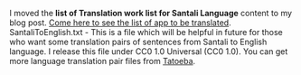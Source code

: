 I moved the **list of Translation work list for Santali Language** content to my blog post. [Come here to see the list of app to be translated](https://santhalimingle.blogspot.com/2020/10/santali-app-translation-list-can-be.html).
SantaliToEnglish.txt - This is a file which will be helpful in future for those who want some translation pairs of sentences from Santali to English language. I release this file under CC0 1.0 Universal (CC0 1.0).
You can get more language translation pair files from [Tatoeba](https://tatoeba.org/en/sentences/show_all_in/sat/none).
